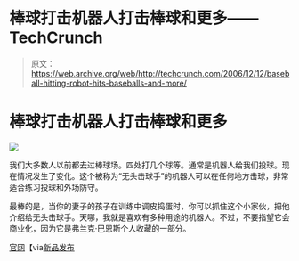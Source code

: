 # 棒球打击机器人打击棒球和更多——TechCrunch

> 原文：<https://web.archive.org/web/http://techcrunch.com/2006/12/12/baseball-hitting-robot-hits-baseballs-and-more/>

# 棒球打击机器人打击棒球和更多

![](img/2a65b0944d4bf0c11e290f492916e8fc.png)

我们大多数人以前都去过棒球场。四处打几个球等。通常是机器人给我们投球。现在情况发生了变化。这个被称为“无头击球手”的机器人可以在任何地方击球，非常适合练习投球和外场防守。

最棒的是，当你的妻子的孩子在训练中调皮捣蛋时，你可以抓住这个小家伙，把他介绍给无头击球手。天哪，我就是喜欢有多种用途的机器人。不过，不要指望它会商业化，因为它是弗兰克·巴恩斯个人收藏的一部分。

[官网](https://web.archive.org/web/20201205222739/http://robocross.de/)【via[新品发布](https://web.archive.org/web/20201205222739/http://www.newlaunches.com/archives/baseball_hitting_robot.php)